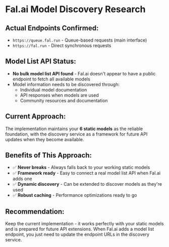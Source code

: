 # Fal.ai Model Discovery Research

## Actual Endpoints Confirmed:
- `https://queue.fal.run` - Queue-based requests (main interface)
- `https://fal.run` - Direct synchronous requests

## Model List API Status:
- **No bulk model list API found** - Fal.ai doesn't appear to have a public endpoint to fetch all available models
- Model information needs to be discovered through:
  - Individual model documentation
  - API responses when models are used
  - Community resources and documentation

## Current Approach:
The implementation maintains your **6 static models** as the reliable foundation, with the discovery service as a framework for future API updates when they become available.

## Benefits of This Approach:
- ✅ **Never breaks** - Always falls back to your working static models
- ✅ **Framework ready** - Easy to connect a real model list API when Fal.ai adds one
- ✅ **Dynamic discovery** - Can be extended to discover models as they're used
- ✅ **Robust caching** - Performance optimizations ready to go

## Recommendation:
Keep the current implementation - it works perfectly with your static models and is prepared for future API extensions. When Fal.ai adds a model list endpoint, you just need to update the endpoint URLs in the discovery service.